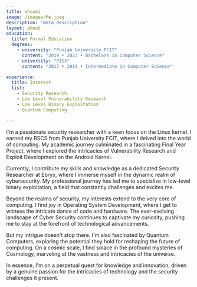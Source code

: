 ```yaml
---
title: whoami
image: /images/Me.jpeg
description: "meta description"
layout: about
education:
  title: Formal Education
  degrees:
    - university: "Punjab University FCIT"
      content: "2019 • 2023 • Bachelors in Computer Science"
    - university: "PISJ"
      content: "2017 • 2019 • Intermediate in Computer Science"  

experience:
  title: Interest
  list:
    - Security Research
    - Low Level Vulnerability Research
    - Low Level Binary Exploitation
    - Quantum Computing

---
```


I'm a passionate security researcher with a keen focus on the Linux kernel. I earned my BSCS from Punjab University FCIT, where I delved into the world of computing. My academic journey culminated in a fascinating Final Year Project, where I explored the intricacies of Vulnerability Research and Exploit Development on the Android Kernel.

Currently, I contribute my skills and knowledge as a dedicated Security Researcher at Ebryx, where I immerse myself in the dynamic realm of cybersecurity. My professional journey has led me to specialize in low-level binary exploitation, a field that constantly challenges and excites me.

Beyond the realms of security, my interests extend to the very core of computing. I find joy in Operating System Development, where I get to witness the intricate dance of code and hardware. The ever-evolving landscape of Cyber Security continues to captivate my curiosity, pushing me to stay at the forefront of technological advancements.

But my intrigue doesn't stop there. I'm also fascinated by Quantum Computers, exploring the potential they hold for reshaping the future of computing. On a cosmic scale, I find solace in the profound mysteries of Cosmology, marveling at the vastness and intricacies of the universe.

In essence, I'm on a perpetual quest for knowledge and innovation, driven by a genuine passion for the intricacies of technology and the security challenges it present.
